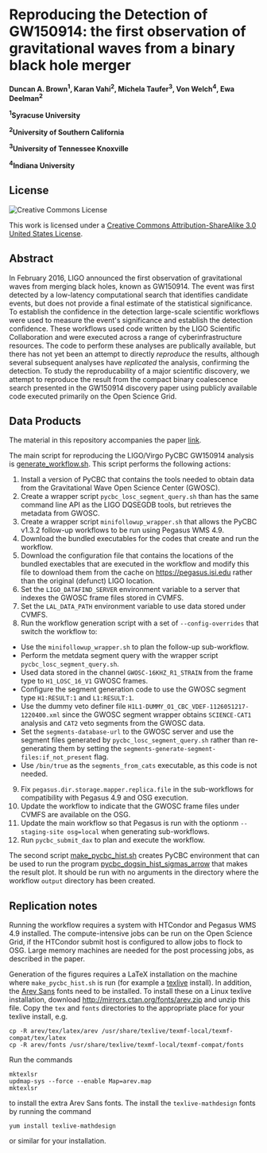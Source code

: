 # Reproducing the Detection of GW150914: the first observation of gravitational waves from a binary black hole merger

**Duncan A. Brown<sup>1</sup>, Karan Vahi<sup>2</sup>, Michela Taufer<sup>3</sup>, Von Welch<sup>4</sup>, Ewa Deelman<sup>2</sup>**

**<sup>1</sup>Syracuse University**

**<sup>2</sup>University of Southern California**

**<sup>3</sup>University of Tennessee Knoxville**

**<sup>4</sup>Indiana University**


## License

![Creative Commons License](https://i.creativecommons.org/l/by-sa/3.0/us/88x31.png "Creative Commons License")

This work is licensed under a [Creative Commons Attribution-ShareAlike 3.0 United States License](http://creativecommons.org/licenses/by-sa/3.0/us/).

## Abstract

In February 2016, LIGO announced the first observation of gravitational waves from merging black holes, known as GW150914. The event was first detected by a low-latency computational search that identifies candidate events, but does not provide a final estimate of the statistical significance. To establish the confidence in the detection large-scale scientific workflows were used to measure the event's significance and establish the detection confidence. These workflows used code written by the LIGO Scientific Collaboration and were executed across a range of cyberinfrastructure resources. The code to perform these analyses are publically available, but there has not yet been an attempt to directly *reproduce* the results, although several subsequent analyses have *replicated* the analysis, confirming the detection. To study the reproducability of a major scientific discovery, we attempt to reproduce the result from the compact binary coalescence search presented in the GW150914 discovery paper using publicly available code executed primarily on the Open Science Grid.

## Data Products

The material in this repository accompanies the paper [link](link).

The main script for reproducing the LIGO/Virgo PyCBC GW150914 analysis is [generate_workflow.sh](https://github.com/duncan-brown/gw150914-fig4b/blob/master/generate_workflow.sh). This script performs the following actions:

 1. Install a version of PyCBC that contains the tools needed to obtain data from the Gravitational Wave Open Science Center (GWOSC).
 2. Create a wrapper script `pycbc_losc_segment_query.sh` than has the same command line API as the LIGO DQSEGDB tools, but retrieves the metadata from GWOSC.
 3. Create a wrapper script `minifollowup_wrapper.sh` that allows the PyCBC v1.3.2 follow-up workflows to be run using Pegasus WMS 4.9.
 4. Download the bundled executables for the codes that create and run the workflow.
 5. Download the configuration file that contains the locations of the bundled exectables that are executed in the workflow and modify this file to download them from the cache on https://pegasus.isi.edu rather than the original (defunct) LIGO location.
 6. Set the `LIGO_DATAFIND_SERVER` environment variable to a server that indexes the GWOSC frame files stored in CVMFS.
 7. Set the `LAL_DATA_PATH` environment variable to use data stored under CVMFS.
 8. Run the workflow generation script with a set of `--config-overrides` that switch the workflow to:
   * Use the `minifollowup_wrapper.sh` to plan the follow-up sub-workflow.
   * Perform the metdata segment query with the wrapper script `pycbc_losc_segment_query.sh`.
   * Used data stored in the channel `GWOSC-16KHZ_R1_STRAIN` from the frame type to `H1_LOSC_16_V1` GWOSC frames.
   * Configure the segment generation code to use the GWOSC segment type `H1:RESULT:1` and `L1:RESULT:1`.
   * Use the dummy veto definer file `H1L1-DUMMY_O1_CBC_VDEF-1126051217-1220400.xml` since the GWOSC segment wrapper obtains `SCIENCE-CAT1` analysis and `CAT2` veto segments from the GWOSC data.
   * Set the `segments-database-url` to the GWOSC server and use the segment files generated by `pycbc_losc_segment_query.sh` rather than re-generating them by setting the `segments-generate-segment-files:if_not_present` flag.
   * Use `/bin/true` as the `segments_from_cats` executable, as this code is not needed.
 9. Fix `pegasus.dir.storage.mapper.replica.file` in the sub-workflows for compatibility with Pegasus 4.9 and OSG execution.
 10. Update the workflow to indicate that the GWOSC frame files under CVMFS are available on the OSG.
 11. Update the main workflow so that Pegasus is run with the optionm `--staging-site osg=local` when generating sub-workflows.
 12. Run `pycbc_submit_dax` to plan and execute the workflow.
   
The second script [make_pycbc_hist.sh](https://github.com/duncan-brown/gw150914-fig4b/blob/master/make_pycbc_hist.sh) creates PyCBC environment that can be used to run the program [pycbc_dogsin_hist_sigmas_arrow](https://github.com/duncan-brown/gw150914-fig4b/blob/master/pycbc_dogsin_hist_sigmas_arrow) that makes the result plot. It should be run with no arguments in the directory where the workflow `output` directory has been created.
 
## Replication notes

Running the workflow requires a system with HTCondor and Pegasus WMS 4.9 installed. The compute-intensive jobs can be run on the Open Science Grid, if the HTCondor submit host is configured to allow jobs to flock to OSG. Large memory machines are needed for the post processing jobs, as described in the paper.

Generation of the figures requires a LaTeX installation on the machine where `make_pycbc_hist.sh` is run (for example a [texlive](https://www.tug.org/texlive/) install). In addition, the [Arev Sans](https://ctan.org/tex-archive/fonts/arev/?lang=en) fonts need to be installed. To install these on a Linux texlive installation, download http://mirrors.ctan.org/fonts/arev.zip and unzip this file. Copy the `tex` and `fonts` directories to the appropriate place for your texlive install, e.g.
```
cp -R arev/tex/latex/arev /usr/share/texlive/texmf-local/texmf-compat/tex/latex
cp -R arev/fonts /usr/share/texlive/texmf-local/texmf-compat/fonts
```
Run the commands
```
mktexlsr
updmap-sys --force --enable Map=arev.map
mktexlsr
```
to install the extra Arev Sans fonts. The install the `texlive-mathdesign` fonts by running the command
```
yum install texlive-mathdesign
```
or similar for your installation.
